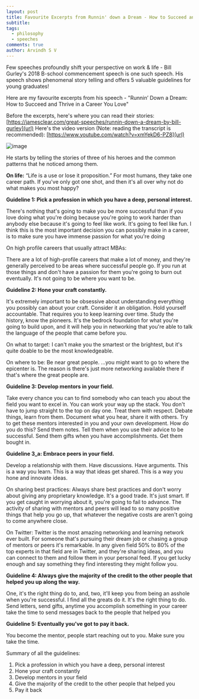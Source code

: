 ```yaml
---
layout: post
title: Favourite Excerpts from Runnin' down a Dream - How to Succeed and Thrive in a Career you Love
subtitle: 
tags:
  - philosophy
  - speeches
comments: true
author: Arvindh S V
---
```



Few speeches profoundly shift your perspective on work & life  - Bill Gurley's 2018 B-school commencement speech is one such speech. His speech shows phenomenal story telling and offers 5 valuable guidelines for young graduates!

Here are my favourite excerpts from his speech - "Runnin’ Down a Dream: How to Succeed and Thrive in a Career You Love"

Before the excerpts, here's where you can read their stories:
[https://jamesclear.com/great-speeches/runnin-down-a-dream-by-bill-gurley](url)
Here's the video version (Note: reading the transcript is recommended):
[https://www.youtube.com/watch?v=xmYekD6-PZ8](url)

![image](https://github.com/arvindhx/arvindhx.github.io/assets/157497747/c397dd7e-7f36-4439-9a10-7a61dddb8347)


He starts by telling the stories of three of his heroes and the common patterns that he noticed among them.

**On life:** 
“Life is a use or lose it proposition.” 
For most humans, they take one career path. If you've only got one shot, and then it's all over why not do what makes you most happy?

**Guideline 1: Pick a profession in which you have a deep, personal interest.**

There's nothing that's going to make you be more successful than if you love doing what you're doing because you're going to work harder than anybody else because it's going to feel like work. It's going to feel like fun. I think this is the most important decision you can possibly make in a career, is to make sure you have immense passion for what you're doing

On high profile careers that usually attract MBAs:

There are a lot of high-profile careers that make a lot of money, and they're generally perceived to be areas where successful people go. If you run at those things and don't have a passion for them you're going to burn out eventually. It's not going to be where you want to be.

**Guideline 2: Hone your craft constantly.** 

It's extremely important to be obsessive about understanding everything you possibly can about your craft. Consider it an obligation. Hold yourself accountable. That requires you to keep learning over time. Study the history, know the pioneers. It's the bedrock foundation for what you're going to build upon, and it will help you in networking that you're able to talk the language of the people that came before you.

On what to target:
I can't make you the smartest or the brightest, but it's quite doable to be the most knowledgeable.

On where to be: Be near great people.
...you might want to go to where the epicenter is. The reason is there's just more networking available there if that's where the great people are. 

**Guideline 3: Develop mentors in your field.** 

Take every chance you can to find somebody who can teach you about the field you want to excel in. You can work your way up the stack. You don't have to jump straight to the top on day one. Treat them with respect. Debate things, learn from them. Document what you hear, share it with others. Try to get these mentors interested in you and your own development. How do you do this? Send them notes. Tell them when you use their advice to be successful. Send them gifts when you have accomplishments. Get them bought in.

**Guideline 3_a: Embrace peers in your field.** 

Develop a relationship with them. Have discussions. Have arguments. This is a way you learn. This is a way that ideas get shared. This is a way you hone and innovate ideas.

On sharing best practices:
Always share best practices and don't worry about giving any proprietary knowledge. It's a good trade. It's just smart. If you get caught in worrying about it, you're going to fail to advance. The activity of sharing with mentors and peers will lead to so many positive things that help you go up, that whatever the negative costs are aren't going to come anywhere close.

On Twitter:
Twitter is the most amazing networking and learning network ever built. For someone that's pursuing their dream job or chasing a group of mentors or peers it's remarkable. In any given field 50% to 80% of the top experts in that field are in Twitter, and they're sharing ideas, and you can connect to them and follow them in your personal feed. If you get lucky enough and say something they find interesting they might follow you.

**Guideline 4: Always give the majority of the credit to the other people that helped you up along the way.** 

One, it's the right thing do to, and, two, it'll keep you from being an asshole when you're successful. I find all the greats do it. It's the right thing to do. Send letters, send gifts, anytime you accomplish something in your career take the time to send messages back to the people that helped you

**Guideline 5: Eventually you've got to pay it back.** 

You become the mentor, people start reaching out to you. Make sure you take the time.

Summary of all the guidelines:
1. Pick a profession in which you have a deep, personal interest
2. Hone your craft constantly
3. Develop mentors in your field
4. Give the majority of the credit to the other people that helped you
5. Pay it back

